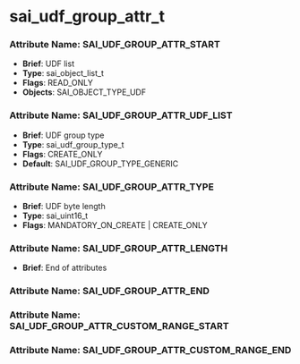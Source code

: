 # **sai_udf_group_attr_t**
### Attribute Name: **SAI_UDF_GROUP_ATTR_START**
- **Brief**: UDF list
- **Type**: sai_object_list_t
- **Flags**: READ_ONLY
- **Objects**: SAI_OBJECT_TYPE_UDF

### Attribute Name: **SAI_UDF_GROUP_ATTR_UDF_LIST**
- **Brief**: UDF group type
- **Type**: sai_udf_group_type_t
- **Flags**: CREATE_ONLY
- **Default**: SAI_UDF_GROUP_TYPE_GENERIC

### Attribute Name: **SAI_UDF_GROUP_ATTR_TYPE**
- **Brief**: UDF byte length
- **Type**: sai_uint16_t
- **Flags**: MANDATORY_ON_CREATE | CREATE_ONLY

### Attribute Name: **SAI_UDF_GROUP_ATTR_LENGTH**
- **Brief**: End of attributes

### Attribute Name: **SAI_UDF_GROUP_ATTR_END**

### Attribute Name: **SAI_UDF_GROUP_ATTR_CUSTOM_RANGE_START**

### Attribute Name: **SAI_UDF_GROUP_ATTR_CUSTOM_RANGE_END**



